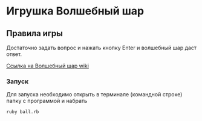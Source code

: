 # Игрушка Волшебный шар

## Правила игры
Достаточно задать вопрос и нажать кнопку Enter и волшебный шар даст ответ.

[Сcылка на Волшебный шар wiki](https://ru.wikipedia.org/wiki/Magic_8_ball)

### Запуск
Для запуска необходимо открыть в терминале (командной строке) папку с программой и набрать 

```
ruby ball.rb
```

